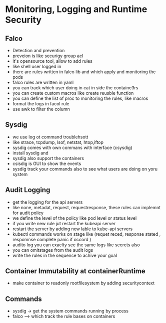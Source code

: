 # Monitoring, Logging and Runtime Security

## Falco

- Detection and prevention
- preveion is like securigy group acl
- it's opensource tool, allow to add rules
- like shell user logged in
- there are rules written in falco lib and which apply and monitoring the pods
- falco rules are written in yaml
- you can track which user doing in cat in side the containe3rs
- you can create custom macros like create reusble function
- you can define the list of proc to monitoring the rules, like macros
- format the logs in facol rule
- use awk to filter the column

## Sysdig

- we use log ot command troublehsott
- like strace, tcpdump, lsof, netstat, htop,iftop
- sysdig comes with own commans with interface (csysdig)
- install sysdig and
- sysdig also support the containers
- csisdig is GUI to show the events
- sysdig track your commands also to see what users are doing on yoru system

## Audit Logging

- get the logging for the api servers
- like none, metadat, request, requestresponse, these rules can implemnt for audit policy
- we define the level of the policy like pod level or status level
- if you write new rule jut restart the kubeapi server
- restart the server by adding new lable to kube-api servers
- kubectl commands works on stage like (requet reced, response stated , respomnse complete panic if occord )
- audito log you can exaclty see the same logs like secrets also
- you can omitstages from the audit logs
- write the rules in the sequence to achive your goal

## Container Immutability at containerRuntime

- make container to readonly rootfilesystem by adding securitycontext

## Commands

- sysdig -> get the system commands running by process
- falco --> which track the rule bases on containers
